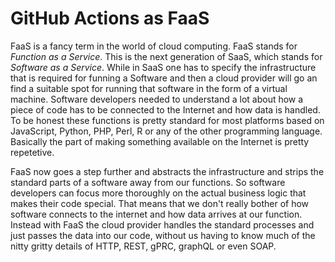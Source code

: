 # GitHub Actions as FaaS 

FaaS is a fancy term in the world of cloud computing. FaaS stands for *Function as a Service*. This is the next generation of SaaS, which stands for *Software as a Service*. While in SaaS one has to specify the infrastructure that is required for funning a Software and then a cloud provider will go an find a suitable spot for running that software in the form of a virtual machine. Software developers needed to understand a lot about how a piece of code has to be connected to the Internet and how data is handled. To be honest these functions is pretty standard for most platforms based on JavaScript, Python, PHP, Perl, R or any of the other programming language. Basically the part of making something available on the Internet is pretty repetetive.

FaaS now goes a step further and abstracts the infrastructure and strips the standard parts of a software away from our functions. So software developers can focus more thoroughly on the actual business logic that makes their code special. That means that we don't really bother of how software connects to the internet and how data arrives at our function. Instead with FaaS the cloud provider handles the standard processes and just passes the data into our code, without us having to know much of the nitty gritty details of HTTP, REST, gPRC, graphQL or even SOAP. 